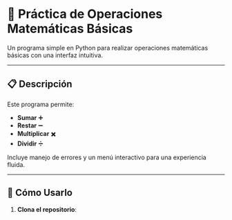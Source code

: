 # 🧮 Práctica de Operaciones Matemáticas Básicas

Un programa simple en Python para realizar operaciones matemáticas básicas con una interfaz intuitiva.

---

## 📋 Descripción
Este programa permite:
- **Sumar** ➕
- **Restar** ➖
- **Multiplicar** ✖️
- **Dividir** ➗

Incluye manejo de errores y un menú interactivo para una experiencia fluida.

---

## 🚀 Cómo Usarlo

1. **Clona el repositorio**: